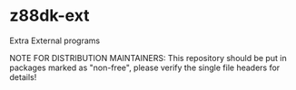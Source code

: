 # z88dk-ext
Extra External programs

NOTE FOR DISTRIBUTION MAINTAINERS:  This repository should be put in packages marked as "non-free", please verify the single file headers for details!
